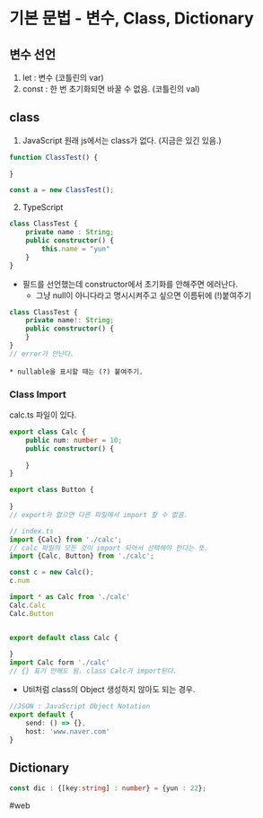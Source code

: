 # 기본 문법 - 변수, Class, Dictionary
## 변수 선언
1. let : 변수 (코틀린의 var)
2. const :  한 번 초기화되면 바꿀 수 없음. (코틀린의 val)

## class
1. JavaScript
원래 js에서는 class가 없다. (지금은 있긴 있음.)
```javascript
function ClassTest() {
	
}

const a = new ClassTest();
```

2. TypeScript
```ts
class ClassTest {
	private name : String;
	public constructor() {
		this.name = "yun"
	}
}
```
*  필드를 선언했는데 constructor에서 초기화를 안해주면 에러난다.
	*  그냥 null이 아니다라고 명시시켜주고 싶으면 이름뒤에 (!)붙여주기
```ts
class ClassTest {
	private name!: String;
	public constructor() {
	}
}
// error가 안난다.
```
	* nullable을 표시할 때는 (?) 붙여주기.

### Class Import
calc.ts 파일이 있다.
```ts
export class Calc {
	public num: number = 10;
    public constructor() {
    
    }
}

export class Button {
	
}
// export가 없으면 다른 파일에서 import 할 수 없음.

// index.ts
import {Calc} from './calc';
// calc 파일의 모든 것이 import 되어서 선택해야 한다는 뜻.
import {Calc, Button} from './calc';

const c = new Calc();
c.num

import * as Calc from './calc'
Calc.Calc
Calc.Button


export default class Calc {
	
}
import Calc form './calc'
// {} 표기 안해도 됨. class Calc가 import된다.


```

* Util처럼 class의 Object 생성하지 않아도 되는 경우.
```ts
//JSON : JavaScript Object Notation
export default {
	send: () => {},
	host: 'www.naver.com'
}

```
## Dictionary 
```ts
const dic : {[key:string] : number} = {yun : 22};

```

#web